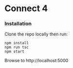 # Connect 4

### Installation
Clone the repo locally then run:

```
npm install
npm run tsc
npm start

```

Browse to http://localhost:5000
